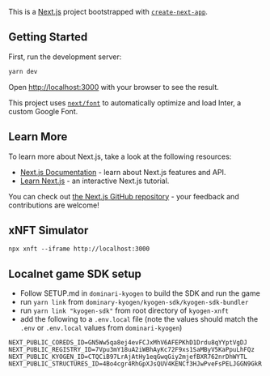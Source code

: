 This is a [Next.js](https://nextjs.org/) project bootstrapped with [`create-next-app`](https://github.com/vercel/next.js/tree/canary/packages/create-next-app).

## Getting Started

First, run the development server:

```bash
yarn dev
```

Open [http://localhost:3000](http://localhost:3000) with your browser to see the result.

This project uses [`next/font`](https://nextjs.org/docs/basic-features/font-optimization) to automatically optimize and load Inter, a custom Google Font.

## Learn More

To learn more about Next.js, take a look at the following resources:

- [Next.js Documentation](https://nextjs.org/docs) - learn about Next.js features and API.
- [Learn Next.js](https://nextjs.org/learn) - an interactive Next.js tutorial.

You can check out [the Next.js GitHub repository](https://github.com/vercel/next.js/) - your feedback and contributions are welcome!

## xNFT Simulator

`npx xnft --iframe http://localhost:3000`

## Localnet game SDK setup

- Follow SETUP.md in `dominari-kyogen` to build the SDK and run the game
- run `yarn link` from `dominary-kyogen/kyogen-sdk/kyogen-sdk-bundler`
- run `yarn link "kyogen-sdk"` from root directory of `kyogen-xnft`
- add the following to a `.env.local` file (note the values should match the `.env` or `.env.local` values from `dominari-kyogen`)

```
NEXT_PUBLIC_COREDS_ID=GN5Ww5qa8ej4evFCJxMhV6AFEPKhD1Drdu8qYYptVgDJ
NEXT_PUBLIC_REGISTRY_ID=7Vpu3mY18uA2iWBhAyKc72F9xs1SaMByV5KaPpuLhFQz
NEXT_PUBLIC_KYOGEN_ID=CTQCiB97LrAjAtHy1eqGwqGiy2mjefBXR762nrDhWYTL
NEXT_PUBLIC_STRUCTURES_ID=4Bo4cgr4RhGpXJsQUV4KENCf3HJwPveFsPELJGGN9GkR
```
